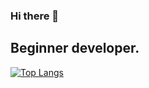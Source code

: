 ### Hi there 👋
## Beginner developer. 

[![Top Langs](https://github-readme-stats.vercel.app/api/top-langs/?username=TheShadowDragon)](https://github.com/TheShadowDragon/github-readme-stats&layout=compact)

